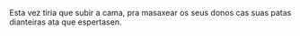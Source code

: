 Esta vez tiria que subir a cama, pra masaxear os seus donos cas suas patas dianteiras ata que espertasen.